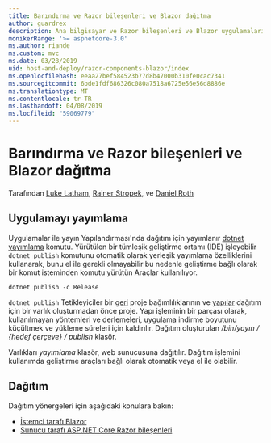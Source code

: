 ```yaml
---
title: Barındırma ve Razor bileşenleri ve Blazor dağıtma
author: guardrex
description: Ana bilgisayar ve Razor bileşenleri ve Blazor uygulamaları dağıtmak nasıl keşfedin.
monikerRange: '>= aspnetcore-3.0'
ms.author: riande
ms.custom: mvc
ms.date: 03/28/2019
uid: host-and-deploy/razor-components-blazor/index
ms.openlocfilehash: eeaa27bef584523b77d8b47000b310fe0cac7341
ms.sourcegitcommit: 6bde1fdf686326c080a7518a6725e56e56d8886e
ms.translationtype: MT
ms.contentlocale: tr-TR
ms.lasthandoff: 04/08/2019
ms.locfileid: "59069779"
---
```

# <a name="host-and-deploy-razor-components-and-blazor"></a>Barındırma ve Razor bileşenleri ve Blazor dağıtma

Tarafından [Luke Latham](https://github.com/guardrex), [Rainer Stropek](https://www.timecockpit.com), ve [Daniel Roth](https://github.com/danroth27)

## <a name="publish-the-app"></a>Uygulamayı yayımlama

Uygulamalar ile yayın Yapılandırması'nda dağıtım için yayımlanır [dotnet yayımlama](/dotnet/core/tools/dotnet-publish) komutu. Yürütülen bir tümleşik geliştirme ortamı (IDE) işleyebilir `dotnet publish` komutunu otomatik olarak yerleşik yayımlama özelliklerini kullanarak, bunu el ile gerekli olmayabilir bu nedenle geliştirme bağlı olarak bir komut isteminden komutu yürütün Araçlar kullanılıyor.

```console
dotnet publish -c Release
```

`dotnet publish` Tetikleyiciler bir [geri](/dotnet/core/tools/dotnet-restore) proje bağımlılıklarının ve [yapılar](/dotnet/core/tools/dotnet-build) dağıtım için bir varlık oluşturmadan önce proje. Yapı işleminin bir parçası olarak, kullanılmayan yöntemleri ve derlemeleri, uygulama indirme boyutunu küçültmek ve yükleme süreleri için kaldırılır. Dağıtım oluşturulan */bin/yayın / {hedef çerçeve} / publish* klasör.

Varlıkları *yayımlama* klasör, web sunucusuna dağıtılır. Dağıtım işlemini kullanımda geliştirme araçları bağlı olarak otomatik veya el ile olabilir.

## <a name="deployment"></a>Dağıtım

Dağıtım yönergeleri için aşağıdaki konulara bakın:

* [İstemci tarafı Blazor](xref:host-and-deploy/razor-components-blazor/blazor)
* [Sunucu tarafı ASP.NET Core Razor bileşenleri](xref:host-and-deploy/razor-components-blazor/razor-components)
